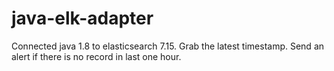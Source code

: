 # java-elk-adapter

Connected java 1.8 to elasticsearch 7.15. 
Grab the latest timestamp.
Send an alert if there is no record in last one hour.
